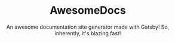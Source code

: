 <div align="center">
  <h1>AwesomeDocs</h1>
  <p>An awesome documentation site generator made with Gatsby! So, inherently, it's blazing fast!</p>
</div>
